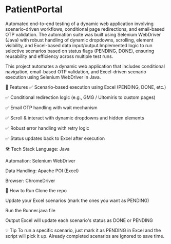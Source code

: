 # PatientPortal
Automated end-to-end testing of a dynamic web application involving scenario-driven workflows, conditional page redirections, and email-based OTP validation. The automation suite was built using Selenium WebDriver (Java) with robust handling of dynamic dropdowns, scrolling, element visibility, and Excel-based data input/output.Implemented logic to run selective scenarios based on status flags (PENDING, DONE), ensuring reusability and efficiency across multiple test runs.

This project automates a dynamic web application that includes conditional navigation, email-based OTP validation, and Excel-driven scenario execution using Selenium WebDriver in Java.

🚀 Features
✅ Scenario-based execution using Excel (PENDING, DONE, etc.)

✅ Conditional redirection logic (e.g., GMG / Ultomiris to custom pages)

✅ Email OTP handling with wait mechanism

✅ Scroll & interact with dynamic dropdowns and hidden elements

✅ Robust error handling with retry logic

✅ Status updates back to Excel after execution

🛠️ Tech Stack
Language: Java

Automation: Selenium WebDriver

Data Handling: Apache POI (Excel)

Browser: ChromeDriver

📌 How to Run
Clone the repo

Update your Excel scenarios (mark the ones you want as PENDING)

Run the Runner.java file

Output Excel will update each scenario's status as DONE or PENDING

💡 Tip
To run a specific scenario, just mark it as PENDING in Excel and the script will pick it up. Already completed scenarios are ignored to save time.

